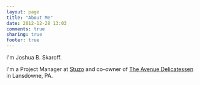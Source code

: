 ```yaml
---
layout: page
title: "About Me"
date: 2012-12-28 13:03
comments: true
sharing: true
footer: true
---
```

I'm Joshua B. Skaroff. 

I'm a Project Manager at <a href="http://www.stuzo.com">Stuzo</a> and co-owner of <a href="http://www.theavenuedeli.com">The Avenue Delicatessen</a> in Lansdowne, PA.